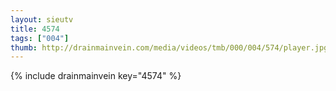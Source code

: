 ```yaml
--- 
layout: sieutv
title: 4574
tags: ["004"]
thumb: http://drainmainvein.com/media/videos/tmb/000/004/574/player.jpg
---
```

{% include drainmainvein key="4574" %} 
